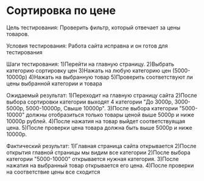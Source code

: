 # Сортировка по цене
Цель тестирования:
Проверить фильтр, который отвечает за цены товаров.


Условия тестирования:
Работа сайта исправна и он готов для тестирования


Шаги тестирования:
1)Перейти на главную страницу.
2)Выбрать категорию сортировку цен
3)Нажать на любую категорию цен (5000-10000р)
4)Нажать на выбранную товар
5)Проверить соответствуют ли цены выбранной категории и товара
 

Ожидаемый результат:
1)Переходит на главную страницу сайта
2)После выбора сортировки категории выходят 4 категории "До 3000р, 3000-5000р, 5000-10000р, Свыше 10000р".
3)После выбора категории "5000-10000" должны отобразиться только товары ценой выше 5000р и ниже 10000р рублей.
4)После нажатия на товар выйдет соответствуящая цена.
5)После проверки цена товара должна быть выше 5000р и ниже 10000р.


Фактический результат:
1)Главная страница сайта открывается 
2)После открытия главной страницы мы видим все категории
2)После выбора категории "5000-10000" открывается нужная категория.
3)После нажатия на выбранный товар открывается его цена.
4)После проверки на соответствие цены все сходится
